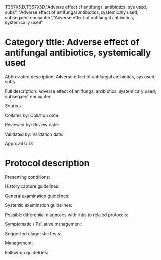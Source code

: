 T367X5,D,T367X5D,"Adverse effect of antifungal antibiotics, sys used, subs", "Adverse effect of antifungal antibiotics, systemically used, subsequent encounter","Adverse effect of antifungal antibiotics, systemically used"
# Category title: Adverse effect of antifungal antibiotics, systemically used

Abbreviated description: Adverse effect of antifungal antibiotics, sys used, subs

Full description: Adverse effect of antifungal antibiotics, systemically used, subsequent encounter

Sources:

Collated by:
Collation date:

Reviewed by:
Review date:

Validated by:
Validation date:

Approval UID:

# Protocol description

Presenting conditions:

History capture guidelines:

General examination guidelines:

Systemic examination guidelines:

Possible differential diagnoses with links to related protocols:

Symptomatic / Palliative management:

Suggested diagnostic tests:

Management:

Follow-up guidelines:
